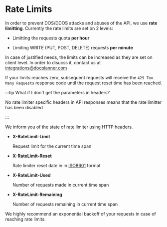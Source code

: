 # Rate Limits

In order to prevent DOS/DDOS attacks and abuses of the API, we use **rate limitting**. Currently the rate limits are set on 2 levels:


- Limitting the requests quota **per hour**


- Limiting WRITE (PUT, POST, DELETE) requests **per minute**
  
  

In case of justified needs, the limits can be increased as they are set on client level. In order to disucss it, contact us at integrations@docplanner.com

If your limits reaches zero, subsequent requests will receive the `429 Too Many Requests` response code until the request reset time has been reached.

:::tip What if I don't get the parameters in headers?

No rate limiter specific headers in API responses means that the rate limitter has been disabled

:::

We inform you of the state of rate limiter using HTTP headers. 

- **X-RateLimit-Limit**

  Request limit for the current time span

- **X-RateLimit-Reset**

  Rate limiter reset date in in [ISO8601](http://en.wikipedia.org/wiki/ISO_8601) format

- **X-RateLimit-Used**

  Number of requests made in current time span

- **X-RateLimit-Remaining**

  Number of requests remaining in current time span

 We highly recommend an exponential backoff of your requests in case of reaching rate limits.
